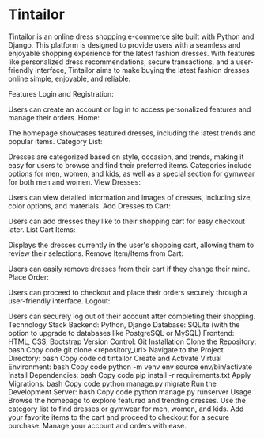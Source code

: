 # Tintailor

Tintailor is an online dress shopping e-commerce site built with Python and Django. This platform is designed to provide users with a seamless and enjoyable shopping experience for the latest fashion dresses. With features like personalized dress recommendations, secure transactions, and a user-friendly interface, Tintailor aims to make buying the latest fashion dresses online simple, enjoyable, and reliable.

Features
Login and Registration:

Users can create an account or log in to access personalized features and manage their orders.
Home:

The homepage showcases featured dresses, including the latest trends and popular items.
Category List:

Dresses are categorized based on style, occasion, and trends, making it easy for users to browse and find their preferred items.
Categories include options for men, women, and kids, as well as a special section for gymwear for both men and women.
View Dresses:

Users can view detailed information and images of dresses, including size, color options, and materials.
Add Dresses to Cart:

Users can add dresses they like to their shopping cart for easy checkout later.
List Cart Items:

Displays the dresses currently in the user's shopping cart, allowing them to review their selections.
Remove Item/Items from Cart:

Users can easily remove dresses from their cart if they change their mind.
Place Order:

Users can proceed to checkout and place their orders securely through a user-friendly interface.
Logout:

Users can securely log out of their account after completing their shopping.
Technology Stack
Backend: Python, Django
Database: SQLite (with the option to upgrade to databases like PostgreSQL or MySQL)
Frontend: HTML, CSS, Bootstrap
Version Control: Git
Installation
Clone the Repository:
bash
Copy code
git clone <repository_url>
Navigate to the Project Directory:
bash
Copy code
cd tintailor
Create and Activate Virtual Environment:
bash
Copy code
python -m venv env
source env/bin/activate
Install Dependencies:
bash
Copy code
pip install -r requirements.txt
Apply Migrations:
bash
Copy code
python manage.py migrate
Run the Development Server:
bash
Copy code
python manage.py runserver
Usage
Browse the homepage to explore featured and trending dresses.
Use the category list to find dresses or gymwear for men, women, and kids.
Add your favorite items to the cart and proceed to checkout for a secure purchase.
Manage your account and orders with ease.
